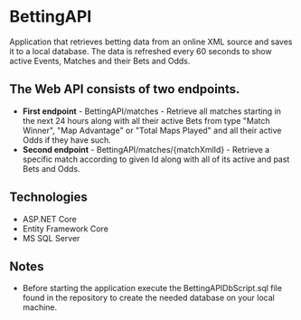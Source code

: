 # BettingAPI
Application that retrieves betting data from an online XML source and saves it to a local database. The data is refreshed every 60 seconds to show active Events, Matches and their Bets and Odds.

## The Web API consists of two endpoints.
* **First endpoint** - BettingAPI/matches - Retrieve all matches starting in the next 24 hours along with all their active Bets from type "Match Winner", "Map Advantage" or "Total Maps Played" and all their active Odds if they have such.
* **Second endpoint** - BettingAPI/matches/{matchXmlId} - Retrieve a specific match according to given Id along with all of its active and past Bets and Odds.
 
## Technologies
* ASP.NET Core
* Entity Framework Core
* MS SQL Server

## Notes
* Before starting the application execute the BettingAPIDbScript.sql file found in the repository to create the needed database on your local machine.
